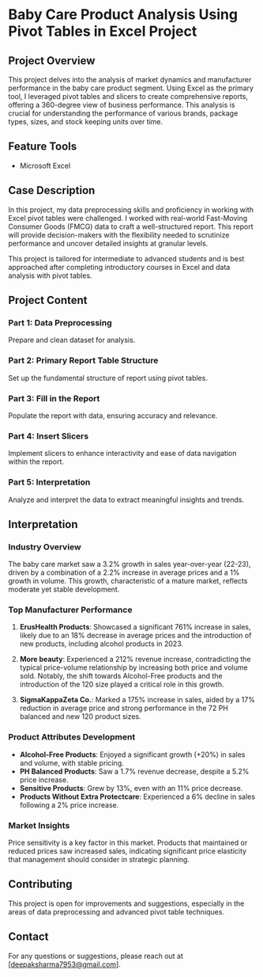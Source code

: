 # Baby Care Product Analysis Using Pivot Tables in Excel Project

## Project Overview
This project delves into the analysis of market dynamics and manufacturer performance in the baby care product segment. Using Excel as the primary tool, I leveraged pivot tables and slicers to create comprehensive reports, offering a 360-degree view of business performance. This analysis is crucial for understanding the performance of various brands, package types, sizes, and stock keeping units over time.

## Feature Tools
- Microsoft Excel

## Case Description
In this project, my data preprocessing skills and proficiency in working with Excel pivot tables were challenged. I worked with real-world Fast-Moving Consumer Goods (FMCG) data to craft a well-structured report. This report will provide decision-makers with the flexibility needed to scrutinize performance and uncover detailed insights at granular levels. 

This project is tailored for intermediate to advanced students and is best approached after completing introductory courses in Excel and data analysis with pivot tables.

## Project Content
### Part 1: Data Preprocessing
Prepare and clean dataset for analysis.

### Part 2: Primary Report Table Structure
Set up the fundamental structure of report using pivot tables.

### Part 3: Fill in the Report
Populate the report with data, ensuring accuracy and relevance.

### Part 4: Insert Slicers
Implement slicers to enhance interactivity and ease of data navigation within the report.

### Part 5: Interpretation
Analyze and interpret the data to extract meaningful insights and trends.

## Interpretation

### Industry Overview
The baby care market saw a 3.2% growth in sales year-over-year (22-23), driven by a combination of a 2.2% increase in average prices and a 1% growth in volume. This growth, characteristic of a mature market, reflects moderate yet stable development.

### Top Manufacturer Performance
1. **ErusHealth Products**: Showcased a significant 761% increase in sales, likely due to an 18% decrease in average prices and the introduction of new products, including alcohol products in 2023.
   
2. **More beauty**: Experienced a 212% revenue increase, contradicting the typical price-volume relationship by increasing both price and volume sold. Notably, the shift towards Alcohol-Free products and the introduction of the 120 size played a critical role in this growth.

3. **SigmaKappaZeta Co.**: Marked a 175% increase in sales, aided by a 17% reduction in average price and strong performance in the 72 PH balanced and new 120 product sizes.

### Product Attributes Development
- **Alcohol-Free Products**: Enjoyed a significant growth (+20%) in sales and volume, with stable pricing.
- **PH Balanced Products**: Saw a 1.7% revenue decrease, despite a 5.2% price increase.
- **Sensitive Products**: Grew by 13%, even with an 11% price decrease.
- **Products Without Extra Protectcare**: Experienced a 6% decline in sales following a 2% price increase.

### Market Insights
Price sensitivity is a key factor in this market. Products that maintained or reduced prices saw increased sales, indicating significant price elasticity that management should consider in strategic planning.

## Contributing
This project is open for improvements and suggestions, especially in the areas of data preprocessing and advanced pivot table techniques.

## Contact
For any questions or suggestions, please reach out at [deepaksharma7953@gmail.com].
